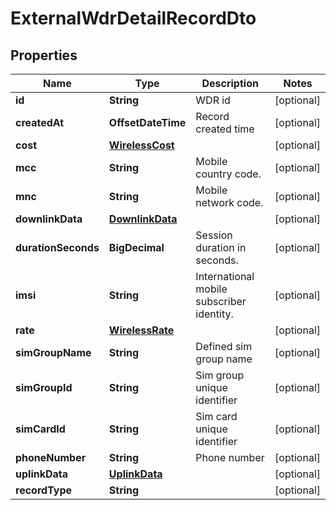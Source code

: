 

# ExternalWdrDetailRecordDto


## Properties

| Name | Type | Description | Notes |
|------------ | ------------- | ------------- | -------------|
|**id** | **String** | WDR id |  [optional] |
|**createdAt** | **OffsetDateTime** | Record created time |  [optional] |
|**cost** | [**WirelessCost**](WirelessCost.md) |  |  [optional] |
|**mcc** | **String** | Mobile country code. |  [optional] |
|**mnc** | **String** | Mobile network code. |  [optional] |
|**downlinkData** | [**DownlinkData**](DownlinkData.md) |  |  [optional] |
|**durationSeconds** | **BigDecimal** | Session duration in seconds. |  [optional] |
|**imsi** | **String** | International mobile subscriber identity. |  [optional] |
|**rate** | [**WirelessRate**](WirelessRate.md) |  |  [optional] |
|**simGroupName** | **String** | Defined sim group name |  [optional] |
|**simGroupId** | **String** | Sim group unique identifier |  [optional] |
|**simCardId** | **String** | Sim card unique identifier |  [optional] |
|**phoneNumber** | **String** | Phone number |  [optional] |
|**uplinkData** | [**UplinkData**](UplinkData.md) |  |  [optional] |
|**recordType** | **String** |  |  [optional] |



